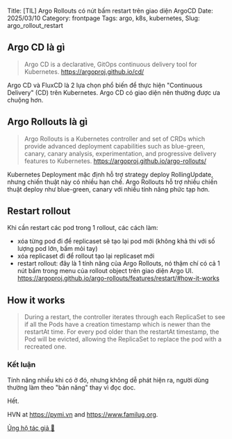 Title: [TIL] Argo Rollouts có nút bấm restart trên giao diện ArgoCD
Date: 2025/03/10
Category: frontpage
Tags: argo, k8s, kubernetes,
Slug: argo_rollout_restart

## Argo CD là gì
> Argo CD is a declarative, GitOps continuous delivery tool for Kubernetes. <https://argoproj.github.io/cd/>
 
Argo CD và FluxCD là 2 lựa chọn phổ biến để thực hiện "Continuous Delivery" (CD) trên Kubernetes. 
Argo CD có giao diện nên thường được ưa chuộng hơn.


## Argo Rollouts là gì
> Argo Rollouts is a Kubernetes controller and set of CRDs which provide advanced deployment capabilities such as blue-green, canary, canary analysis, experimentation, and progressive delivery features to Kubernetes. <https://argoproj.github.io/argo-rollouts/>

Kubernetes Deployment mặc định hỗ trợ strategy deploy RollingUpdate, nhưng chiến thuật này có nhiều hạn chế. Argo Rollouts hỗ trợ nhiều chiến thuật deploy như blue-green, canary với nhiều tính năng phức tạp hơn.

## Restart rollout
Khi cần restart các pod trong 1 rollout, các cách làm:

- xóa từng pod đi để replicaset sẽ tạo lại pod mới (không khả thi với số lượng pod lớn, bấm mỏi tay)
- xóa replicaset đi để rollout tạo lại replicaset mới 
- restart rollout: đây là 1 tính năng của Argo Rollouts, nó thậm chí có cả 1 nút bấm trong menu của rollout object trên giao diện Argo UI. <https://argoproj.github.io/argo-rollouts/features/restart/#how-it-works>


## How it works
> During a restart, the controller iterates through each ReplicaSet to see if all the Pods have a creation timestamp which is newer than the restartAt time. For every pod older than the restartAt timestamp, the Pod will be evicted, allowing the ReplicaSet to replace the pod with a recreated one.

### Kết luận
Tính năng nhiều khi có ở đó, nhưng không dễ phát hiện ra, người dùng thường làm theo "bản năng" thay vì đọc doc.

Hết.

HVN at <https://pymi.vn> and <https://www.familug.org>.

[Ủng hộ tác giả 🍺](https://www.familug.org/p/ung-ho.html)
